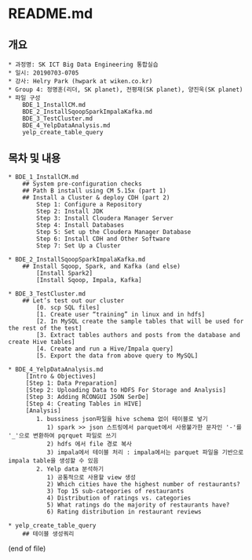 # README.md

## 개요 
    * 과정명: SK ICT Big Data Engineering 통합실습  
    * 일시: 20190703-0705
    * 강사: Helry Park (hwpark at wiken.co.kr) 
    * Group 4: 정명훈(리더, SK planet), 전평재(SK planet), 양진욱(SK planet)
    * 파일 구성
        BDE_1_InstallCM.md
        BDE_2_InstallSqoopSparkImpalaKafka.md
        BDE_3_TestCluster.md
        BDE_4_YelpDataAnalysis.md
        yelp_create_table_query
        
    
## 목차 및 내용  
    * BDE_1_InstallCM.md
        ## System pre-configuration checks
        ## Path B install using CM 5.15x (part 1)
        ## Install a Cluster & deploy CDH (part 2)
            Step 1: Configure a Repository
            Step 2: Install JDK
            Step 3: Install Cloudera Manager Server
            Step 4: Install Databases
            Step 5: Set up the Cloudera Manager Database
            Step 6: Install CDH and Other Software
            Step 7: Set Up a Cluster

    * BDE_2_InstallSqoopSparkImpalaKafka.md
        ## Install Sqoop, Spark, and Kafka (and else)
            [Install Spark2]
            [Install Sqoop, Impala, Kafka]

    * BDE_3_TestCluster.md
        ## Let’s test out our cluster 
            [0. scp SQL files]
            [1. Create user “training” in linux and in hdfs]
            [2. In MySQL create the sample tables that will be used for the rest of the test]
            [3. Extract tables authors and posts from the database and create Hive tables]
            [4. Create and run a Hive/Impala query]
            [5. Export the data from above query to MySQL]

    * BDE_4_YelpDataAnalysis.md
         [Intro & Objectives]
         [Step 1: Data Preparation]
         [Step 2: Uploading Data to HDFS For Storage and Analysis]
         [Step 3: Adding RCONGUI JSON SerDe]
         [Step 4: Creating Tables in HIVE]
         [Analysis]
            1. bussiness json파일을 hive schema 없이 테이블로 넣기
               1) spark >> json 스트링에서 parquet에서 사용불가한 문자인 '-'를 '_'으로 변환하여 pqrquet 파일로 쓰기
               2) hdfs 에서 file 경로 복사
               3) impala에서 테이블 처리 : impala에서는 parquet 파일을 기반으로 impala table을 생성할 수 있음
            2. Yelp data 분석하기
               1) 공통적으로 사용할 view 생성
               2) Which cities have the highest number of restaurants?
               3) Top 15 sub-categories of restaurants
               4) Distribution of ratings vs. categories
               5) What ratings do the majority of restaurants have?
               6) Rating distribution in restaurant reviews
            
    * yelp_create_table_query
        ## 테이블 생성쿼리
        
        
 (end of file) 

